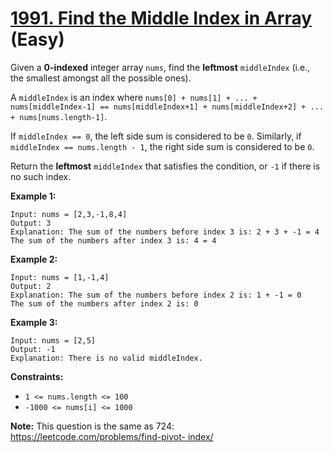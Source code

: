 # [1991. Find the Middle Index in Array][link] (Easy)

[link]: https://leetcode.com/problems/find-the-middle-index-in-array/

Given a **0-indexed** integer array `nums`, find the **leftmost** `middleIndex` (i.e., the smallest
amongst all the possible ones).

A `middleIndex` is an index where `nums[0] + nums[1] + ... + nums[middleIndex-1] ==
nums[middleIndex+1] + nums[middleIndex+2] + ... + nums[nums.length-1]`.

If `middleIndex == 0`, the left side sum is considered to be `0`. Similarly, if `middleIndex ==
nums.length - 1`, the right side sum is considered to be `0`.

Return the **leftmost** `middleIndex` that satisfies the condition, or  `-1` if there is no such
index.

**Example 1:**

```
Input: nums = [2,3,-1,8,4]
Output: 3
Explanation: The sum of the numbers before index 3 is: 2 + 3 + -1 = 4
The sum of the numbers after index 3 is: 4 = 4
```

**Example 2:**

```
Input: nums = [1,-1,4]
Output: 2
Explanation: The sum of the numbers before index 2 is: 1 + -1 = 0
The sum of the numbers after index 2 is: 0
```

**Example 3:**

```
Input: nums = [2,5]
Output: -1
Explanation: There is no valid middleIndex.
```

**Constraints:**

- `1 <= nums.length <= 100`
- `-1000 <= nums[i] <= 1000`

**Note:** This question is the same as 724: [https://leetcode.com/problems/find-pivot-
index/](https://leetcode.com/problems/find-pivot-index/)

